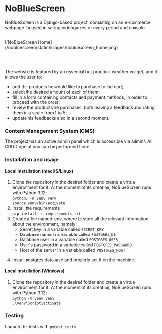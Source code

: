 # NoBlueScreen

NoBlueScreen is a Django-based project, consisting on an e-commerce webpage focused in selling videogames of every
period and console.<br>

<br>
![NoBlueScreen Home](/nobluescreen/static/images/nobluescreen_home.png) 

<br><br>

The website is featured by an essential but practical weather widget, and it allows the user to:
 <ul>
<li>add the products he would like to purchase to the cart;</li>
<li>select the desired amount of each of them;</li>
<li>fill in a form containing contacts and payment methods, in order to proceed with the order;</li>
<li>review the products he purchased, both leaving a feedback and rating them in a scale from 1 to 5;</li>
<li>update his feedbacks also in a second moment.</li>
</ul>

<h3>Content Management System (CMS)</h3>
The project has an active admin panel which is accessible via admin/. All CRUD operations can be performed there.<br>

<h3>Installation and usage</h3>
<h4>Local installation (macOS/Linux)</h4>
<ol>
<li>Clone the repository in the desired folder and create a virtual environment for it. At the moment of its creation, NoBlueScreen runs with Python 3.12;<br>
<code>python3 -m venv venv</code><br>
<code>source venv/bin/activate</code></li>
<li>Install the requirements<br>
<code>pip install -r requirements.txt</code></li>
<li>Create a file named .env, where to store all the relevant information about the environment, namely:<br>
<ul>
<li>Secret key in a variable called <code>SECRET_KEY</code></li>
<li>Database name in a variable called <code>POSTGRES_DB</code></li>
<li>Database user in a variable called <code>POSTGRES_USER</code></li>
<li>User's password in a variable called <code>POSTGRES_PASSWORD</code></li>
<li>Host of the server in a variable called <code>POSTGRES_HOST</code></li>
</ul>
</li>
<li>

Install postgres database and properly set it on the machine.
</li>
</ol>
<h4>Local installation (Windows)</h4>

<ol>
<li>Clone the repository in the desired folder and create a virtual environment for it. At the moment of its creation, NoBlueScreen runs with Python 3.12;<br>
<code>python -m venv venv</code><br>
<code>.\venv\Script\activate</code></li>
</ol>

<h3>Testing</h3>
Launch the tests with <code>pytest tests</code>
